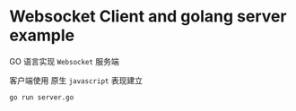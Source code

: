 # Websocket Client and golang server example

GO 语言实现 `Websocket` 服务端

客户端使用 原生 `javascript` 表现建立


```
go run server.go
```